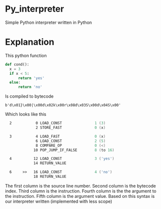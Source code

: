 # Py_interpreter
Simple Python interpreter written in Python

# Explanation

This python function

```py
def cond():
  x = 3
  if x < 5:
      return 'yes'
  else:
      return 'no'
```

Is compiled to bytecode

```text
b'd\x01}\x00|\x00d\x02k\x00r\x08d\x03S\x00d\x04S\x00'
```

Which looks like this

```asm
  2           0 LOAD_CONST               1 (3)
              2 STORE_FAST               0 (x)

  3           4 LOAD_FAST                0 (x)
              6 LOAD_CONST               2 (5)
              8 COMPARE_OP               0 (<)
             10 POP_JUMP_IF_FALSE        8 (to 16)

  4          12 LOAD_CONST               3 ('yes')
             14 RETURN_VALUE

  6     >>   16 LOAD_CONST               4 ('no')
             18 RETURN_VALUE
```

The first column is the source line number. Second column is the bytecode index. Third column 
is the instruction. Fourth column is the the argument to the instruction. Fifth column is the
argument value. Based on this syntax is our interpreter written (implemented with less scope)
